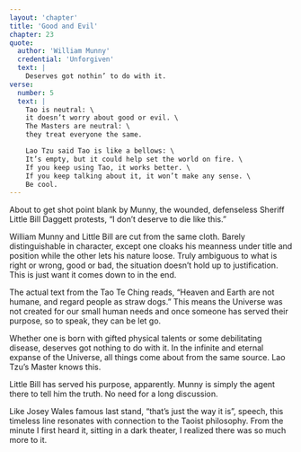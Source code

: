 ```yaml
---
layout: 'chapter'
title: 'Good and Evil'
chapter: 23
quote:
  author: 'William Munny'
  credential: 'Unforgiven'
  text: |
    Deserves got nothin’ to do with it.
verse:
  number: 5
  text: |
    Tao is neutral: \
    it doesn’t worry about good or evil. \
    The Masters are neutral: \
    they treat everyone the same.

    Lao Tzu said Tao is like a bellows: \
    It’s empty, but it could help set the world on fire. \
    If you keep using Tao, it works better. \
    If you keep talking about it, it won’t make any sense. \
    Be cool.
---
```


About to get shot point blank by Munny, the wounded,
defenseless Sheriff Little Bill Daggett protests,
“I don’t deserve to die like this.”

William Munny and Little Bill are cut from the same cloth.
Barely distinguishable in character,
except one cloaks his meanness under title and position
while the other lets his nature loose.
Truly ambiguous to what is right or wrong, good or bad,
the situation doesn’t hold up to justification.
This is just want it comes down to in the end.

The actual text from the Tao Te Ching reads,
“Heaven and Earth are not humane, and regard people as straw dogs.”
This means the Universe was not created for our small human needs
and once someone has served their purpose, so to speak, they can be let go.

Whether one is born with gifted physical talents or some
debilitating disease, deserves got nothing to do with it.
In the infinite and eternal expanse of the Universe,
all things come about from the same source.
Lao Tzu’s Master knows this.

Little Bill has served his purpose, apparently.
Munny is simply the agent there to tell him the truth.
No need for a long discussion.

Like Josey Wales famous last stand, “that’s just the way it is”,
speech, this timeless line resonates with connection to the Taoist philosophy.
From the minute I first heard it, sitting in a dark theater,
I realized there was so much more to it.

